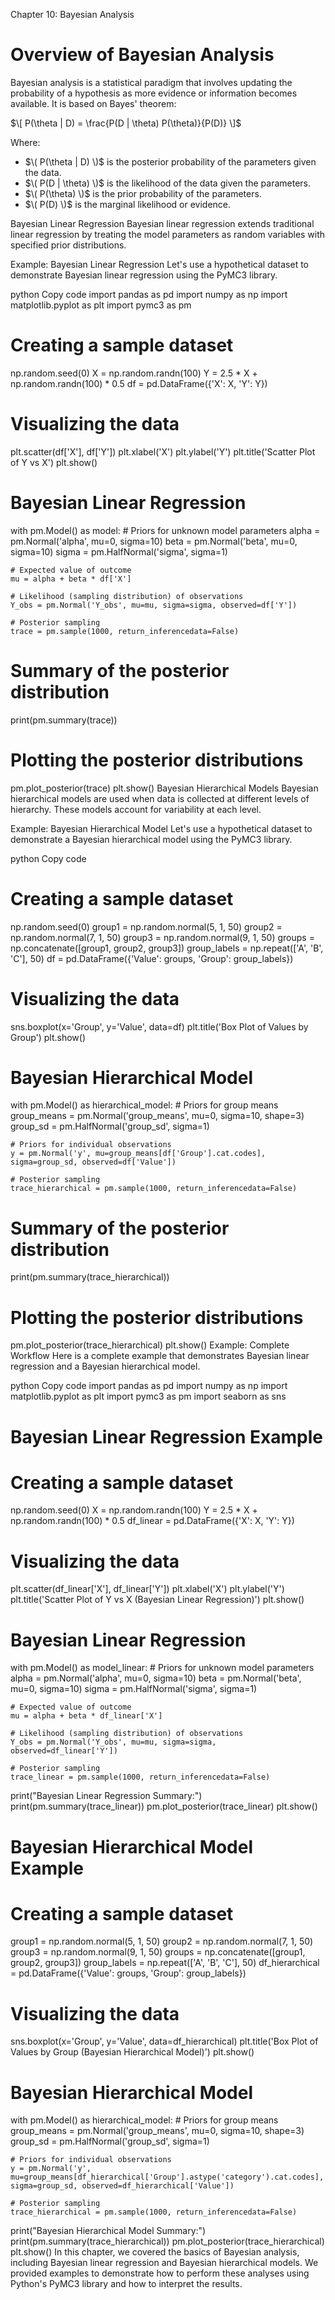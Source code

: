 Chapter 10: Bayesian Analysis
# Overview of Bayesian Analysis

Bayesian analysis is a statistical paradigm that involves updating the probability of a hypothesis as more evidence or information becomes available. It is based on Bayes' theorem:

$\[ P(\theta | D) = \frac{P(D | \theta) P(\theta)}{P(D)} \]$

Where:
- $\( P(\theta | D) \)$ is the posterior probability of the parameters given the data.
- $\( P(D | \theta) \)$ is the likelihood of the data given the parameters.
- $\( P(\theta) \)$ is the prior probability of the parameters.
- $\( P(D) \)$ is the marginal likelihood or evidence.

Bayesian Linear Regression
Bayesian linear regression extends traditional linear regression by treating the model parameters as random variables with specified prior distributions.

Example: Bayesian Linear Regression
Let's use a hypothetical dataset to demonstrate Bayesian linear regression using the PyMC3 library.

python
Copy code
import pandas as pd
import numpy as np
import matplotlib.pyplot as plt
import pymc3 as pm

# Creating a sample dataset
np.random.seed(0)
X = np.random.randn(100)
Y = 2.5 * X + np.random.randn(100) * 0.5
df = pd.DataFrame({'X': X, 'Y': Y})

# Visualizing the data
plt.scatter(df['X'], df['Y'])
plt.xlabel('X')
plt.ylabel('Y')
plt.title('Scatter Plot of Y vs X')
plt.show()

# Bayesian Linear Regression
with pm.Model() as model:
    # Priors for unknown model parameters
    alpha = pm.Normal('alpha', mu=0, sigma=10)
    beta = pm.Normal('beta', mu=0, sigma=10)
    sigma = pm.HalfNormal('sigma', sigma=1)

    # Expected value of outcome
    mu = alpha + beta * df['X']

    # Likelihood (sampling distribution) of observations
    Y_obs = pm.Normal('Y_obs', mu=mu, sigma=sigma, observed=df['Y'])

    # Posterior sampling
    trace = pm.sample(1000, return_inferencedata=False)

# Summary of the posterior distribution
print(pm.summary(trace))

# Plotting the posterior distributions
pm.plot_posterior(trace)
plt.show()
Bayesian Hierarchical Models
Bayesian hierarchical models are used when data is collected at different levels of hierarchy. These models account for variability at each level.

Example: Bayesian Hierarchical Model
Let's use a hypothetical dataset to demonstrate a Bayesian hierarchical model using the PyMC3 library.

python
Copy code
# Creating a sample dataset
np.random.seed(0)
group1 = np.random.normal(5, 1, 50)
group2 = np.random.normal(7, 1, 50)
group3 = np.random.normal(9, 1, 50)
groups = np.concatenate([group1, group2, group3])
group_labels = np.repeat(['A', 'B', 'C'], 50)
df = pd.DataFrame({'Value': groups, 'Group': group_labels})

# Visualizing the data
sns.boxplot(x='Group', y='Value', data=df)
plt.title('Box Plot of Values by Group')
plt.show()

# Bayesian Hierarchical Model
with pm.Model() as hierarchical_model:
    # Priors for group means
    group_means = pm.Normal('group_means', mu=0, sigma=10, shape=3)
    group_sd = pm.HalfNormal('group_sd', sigma=1)

    # Priors for individual observations
    y = pm.Normal('y', mu=group_means[df['Group'].cat.codes], sigma=group_sd, observed=df['Value'])

    # Posterior sampling
    trace_hierarchical = pm.sample(1000, return_inferencedata=False)

# Summary of the posterior distribution
print(pm.summary(trace_hierarchical))

# Plotting the posterior distributions
pm.plot_posterior(trace_hierarchical)
plt.show()
Example: Complete Workflow
Here is a complete example that demonstrates Bayesian linear regression and a Bayesian hierarchical model.

python
Copy code
import pandas as pd
import numpy as np
import matplotlib.pyplot as plt
import pymc3 as pm
import seaborn as sns

# Bayesian Linear Regression Example
# Creating a sample dataset
np.random.seed(0)
X = np.random.randn(100)
Y = 2.5 * X + np.random.randn(100) * 0.5
df_linear = pd.DataFrame({'X': X, 'Y': Y})

# Visualizing the data
plt.scatter(df_linear['X'], df_linear['Y'])
plt.xlabel('X')
plt.ylabel('Y')
plt.title('Scatter Plot of Y vs X (Bayesian Linear Regression)')
plt.show()

# Bayesian Linear Regression
with pm.Model() as model_linear:
    # Priors for unknown model parameters
    alpha = pm.Normal('alpha', mu=0, sigma=10)
    beta = pm.Normal('beta', mu=0, sigma=10)
    sigma = pm.HalfNormal('sigma', sigma=1)

    # Expected value of outcome
    mu = alpha + beta * df_linear['X']

    # Likelihood (sampling distribution) of observations
    Y_obs = pm.Normal('Y_obs', mu=mu, sigma=sigma, observed=df_linear['Y'])

    # Posterior sampling
    trace_linear = pm.sample(1000, return_inferencedata=False)

print("Bayesian Linear Regression Summary:")
print(pm.summary(trace_linear))
pm.plot_posterior(trace_linear)
plt.show()

# Bayesian Hierarchical Model Example
# Creating a sample dataset
group1 = np.random.normal(5, 1, 50)
group2 = np.random.normal(7, 1, 50)
group3 = np.random.normal(9, 1, 50)
groups = np.concatenate([group1, group2, group3])
group_labels = np.repeat(['A', 'B', 'C'], 50)
df_hierarchical = pd.DataFrame({'Value': groups, 'Group': group_labels})

# Visualizing the data
sns.boxplot(x='Group', y='Value', data=df_hierarchical)
plt.title('Box Plot of Values by Group (Bayesian Hierarchical Model)')
plt.show()

# Bayesian Hierarchical Model
with pm.Model() as hierarchical_model:
    # Priors for group means
    group_means = pm.Normal('group_means', mu=0, sigma=10, shape=3)
    group_sd = pm.HalfNormal('group_sd', sigma=1)

    # Priors for individual observations
    y = pm.Normal('y', mu=group_means[df_hierarchical['Group'].astype('category').cat.codes], sigma=group_sd, observed=df_hierarchical['Value'])

    # Posterior sampling
    trace_hierarchical = pm.sample(1000, return_inferencedata=False)

print("Bayesian Hierarchical Model Summary:")
print(pm.summary(trace_hierarchical))
pm.plot_posterior(trace_hierarchical)
plt.show()
In this chapter, we covered the basics of Bayesian analysis, including Bayesian linear regression and Bayesian hierarchical models. We provided examples to demonstrate how to perform these analyses using Python's PyMC3 library and how to interpret the results.
